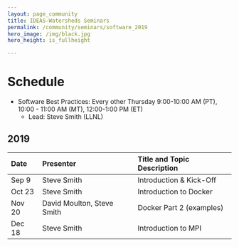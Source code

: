 ```yaml
---
layout: page_community
title: IDEAS-Watersheds Seminars
permalink: /community/seminars/software_2019
hero_image: /img/black.jpg
hero_height: is_fullheight

---
```


# Schedule
* Software Best Practices: Every other Thursday 9:00-10:00 AM (PT), 10:00 - 11:00 AM (MT), 12:00-1:00 PM (ET)
  - Lead:  Steve Smith (LLNL)

## 2019

| Date      |   Presenter                            | Title and Topic Description                    |
|:----------|:---------------------------------------|:-----------------------------------------------|
| Sep 9    | Steve Smith                            | Introduction & Kick-Off |
| Oct 23    | Steve Smith                            | Introduction to Docker |
| Nov 20    | David Moulton, Steve Smith             | Docker Part 2 (examples) |
| Dec 18    | Steve Smith                            | Introduction to MPI |


